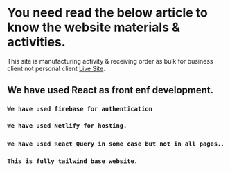 # You need read the below article to know the website materials & activities.

This site is manufacturing activity & receiving order as bulk for business client not personal client [Live Site](https://github.com/facebook/create-react-app).

## We have used React as front enf development.


### `We have used firebase for authentication`


### `We have used Netlify for hosting.`

### `We have used React Query in some case but not in all pages.`.



### `This is fully tailwind base website.`
